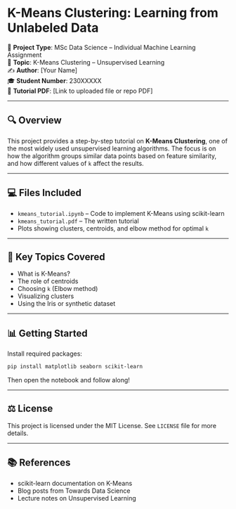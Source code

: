 # K-Means Clustering: Learning from Unlabeled Data

📁 **Project Type**: MSc Data Science – Individual Machine Learning Assignment  
🧠 **Topic**: K-Means Clustering – Unsupervised Learning  
✍️ **Author**: [Your Name]  
🎓 **Student Number**: 230XXXXX  
🔗 **Tutorial PDF**: [Link to uploaded file or repo PDF]

---

## 🔍 Overview

This project provides a step-by-step tutorial on **K-Means Clustering**, one of the most widely used unsupervised learning algorithms. The focus is on how the algorithm groups similar data points based on feature similarity, and how different values of `k` affect the results.

---

## 💻 Files Included

- `kmeans_tutorial.ipynb` – Code to implement K-Means using scikit-learn
- `kmeans_tutorial.pdf` – The written tutorial
- Plots showing clusters, centroids, and elbow method for optimal `k`

---

## 🧠 Key Topics Covered

- What is K-Means?
- The role of centroids
- Choosing `k` (Elbow method)
- Visualizing clusters
- Using the Iris or synthetic dataset

---

## 📊 Getting Started

Install required packages:
```bash
pip install matplotlib seaborn scikit-learn
```

Then open the notebook and follow along!

---

## ⚖️ License

This project is licensed under the MIT License. See `LICENSE` file for more details.

---

## 📚 References

- scikit-learn documentation on K-Means  
- Blog posts from Towards Data Science  
- Lecture notes on Unsupervised Learning
